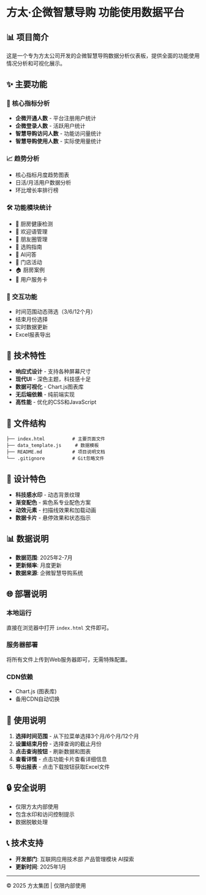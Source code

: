 # 方太·企微智慧导购 功能使用数据平台

## 📊 项目简介

这是一个专为方太公司开发的企微智慧导购数据分析仪表板，提供全面的功能使用情况分析和可视化展示。

## ✨ 主要功能

### 🎯 核心指标分析
- **企微开通人数** - 平台注册用户统计
- **企微登录人数** - 活跃用户统计  
- **智慧导购访问人数** - 功能访问量统计
- **智慧导购使用人数** - 实际使用量统计

### 📈 趋势分析
- 核心指标月度趋势图表
- 日活/月活用户数据分析
- 环比增长率排行榜

### 🛠️ 功能模块统计
- 🏥 厨房健康检测
- 💬 欢迎语管理  
- 👥 朋友圈管理
- 🛒 选购指南
- 🤖 AI问答
- 🏪 门店活动
- 🏠 厨房案例
- 🎯 用户服务卡

### 🔧 交互功能
- 时间范围动态筛选（3/6/12个月）
- 结束月份选择
- 实时数据更新
- Excel报表导出

## 🚀 技术特性

- **响应式设计** - 支持各种屏幕尺寸
- **现代UI** - 深色主题，科技感十足
- **数据可视化** - Chart.js图表库
- **无后端依赖** - 纯前端实现
- **高性能** - 优化的CSS和JavaScript

## 📁 文件结构

```
├── index.html          # 主要页面文件
├── data_template.js     # 数据模板
├── README.md           # 项目说明文档
└── .gitignore          # Git忽略文件
```

## 🎨 设计特色

- **科技感水印** - 动态背景纹理
- **渐变配色** - 紫色系专业配色方案
- **动效元素** - 扫描线效果和加载动画
- **数据卡片** - 悬停效果和状态指示

## 📊 数据说明

- **数据范围**: 2025年2-7月
- **更新频率**: 月度更新
- **数据来源**: 企微智慧导购系统

## 🌐 部署说明

### 本地运行
直接在浏览器中打开 `index.html` 文件即可。

### 服务器部署
将所有文件上传到Web服务器即可，无需特殊配置。

### CDN依赖
- Chart.js (图表库)
- 备用CDN自动切换

## 📝 使用说明

1. **选择时间范围** - 从下拉菜单选择3个月/6个月/12个月
2. **设置结束月份** - 选择查询的截止月份
3. **点击查询按钮** - 刷新数据和图表
4. **查看详情** - 点击功能卡片查看详细信息
5. **导出报表** - 点击下载按钮获取Excel文件

## 🔒 安全说明

- 仅限方太内部使用
- 包含水印和访问控制提示
- 数据脱敏处理

## 📞 技术支持

- **开发部门**: 互联网应用技术部 产品管理模块 AI探索
- **更新时间**: 2025年1月

---

© 2025 方太集团 | 仅限内部使用